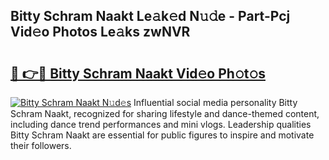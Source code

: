 ## Bitty Schram Naakt Le𝚊k𝚎d N𝚞𝚍e - Part-Pcj Vid𝚎o Photos Le𝚊ks zwNVR

# <h2><a href="http://fb8wzb.evod.top/?m=Bitty+Schram+Naakt">🔗 👉🔴 Bitty Schram Naakt Vid𝚎o Ph𝚘t𝚘s</a></h2>

[![Bitty Schram Naakt N𝚞d𝚎s](https://i.imgur.com/8V9OHl7.gif)](http://fb8wzb.evod.top/?m=Bitty+Schram+Naakt)
Influential social media personality Bitty Schram Naakt, recognized for sharing lifestyle and dance-themed content, including dance trend performances and mini vlogs. Leadership qualities Bitty Schram Naakt are essential for public figures to inspire and motivate their followers. 
